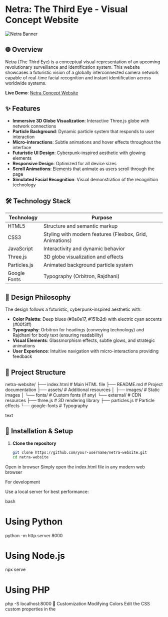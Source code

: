 # Netra: The Third Eye - Visual Concept Website

![Netra Banner](https://images.unsplash.com/photo-1550751827-4bd374c3f58b?ixlib=rb-4.0.3&ixid=M3wxMjA3fDB8MHxwaG90by1wYWdlfHx8fGVufDB8fHx8fA%3D%3D&auto=format&fit=crop&w=2070&q=80)

## 🌐 Overview

Netra (The Third Eye) is a conceptual visual representation of an upcoming revolutionary surveillance and identification system. This website showcases a futuristic vision of a globally interconnected camera network capable of real-time facial recognition and instant identification across worldwide systems.

**Live Demo**: [Netra Concept Website]([https://your-deployment-link.com](https://ravisairockey.github.io/Netra/))

## ✨ Features

- **Immersive 3D Globe Visualization**: Interactive Three.js globe with network connections
- **Particle Background**: Dynamic particle system that responds to user interaction
- **Micro-interactions**: Subtle animations and hover effects throughout the interface
- **Futuristic UI Design**: Cyberpunk-inspired aesthetic with glowing elements
- **Responsive Design**: Optimized for all device sizes
- **Scroll Animations**: Elements that animate as users scroll through the page
- **Simulated Facial Recognition**: Visual demonstration of the recognition technology

## 🛠️ Technology Stack

| Technology | Purpose |
|------------|---------|
| HTML5 | Structure and semantic markup |
| CSS3 | Styling with modern features (Flexbox, Grid, Animations) |
| JavaScript | Interactivity and dynamic behavior |
| Three.js | 3D globe visualization and effects |
| Particles.js | Animated background particle system |
| Google Fonts | Typography (Orbitron, Rajdhani) |

## 🎨 Design Philosophy

The design follows a futuristic, cyberpunk-inspired aesthetic with:

- **Color Palette**: Deep blues (#0a0e17, #151b2d) with electric cyan accents (#00f3ff)
- **Typography**: Orbitron for headings (conveying technology) and Rajdhani for body text (ensuring readability)
- **Visual Elements**: Glassmorphism effects, subtle glows, and strategic animations
- **User Experience**: Intuitive navigation with micro-interactions providing feedback

## 📁 Project Structure
netra-website/
├── index.html # Main HTML file
├── README.md # Project documentation
├── assets/ # Additional resources
│ ├── images/ # Static images
│ └── fonts/ # Custom fonts (if any)
└── external/ # CDN resources
├── three.js # 3D rendering library
├── particles.js # Particle effects
└── google-fonts # Typography

text

## 🚀 Installation & Setup

1. **Clone the repository**
   ```bash
   git clone https://github.com/your-username/netra-website.git
   cd netra-website
Open in browser
Simply open the index.html file in any modern web browser

For development

Use a local server for best performance:

bash
# Using Python
python -m http.server 8000

# Using Node.js
npx serve

# Using PHP
php -S localhost:8000
🔧 Customization
Modifying Colors
Edit the CSS custom properties in the <style> section:

css
:root {
  --primary-bg: #0a0e17;
  --secondary-bg: #151b2d;
  --accent-color: #00f3ff;
  --text-primary: #e0e0e0;
}
Adding New Sections
Create a new section with a unique ID:

html
<section class="section" id="new-section">
  <div class="container">
    <!-- Your content here -->
  </div>
</section>
Add corresponding navigation link:

html
<li><a href="#new-section">New Section</a></li>
Adjusting Animations
Modify animation parameters in the CSS:

css
.animate-on-scroll {
  transition: opacity 0.8s ease, transform 0.8s ease;
}
🌍 Browser Support
Browser	Support Level
Chrome	✅ Full support
Firefox	✅ Full support
Safari	✅ Full support
Edge	✅ Full support
Mobile Browsers	✅ Responsive design
📱 Performance Notes
3D Optimization: The globe uses optimized geometry for smooth performance

Lazy Loading: Consider implementing lazy loading for additional media

Animation Efficiency: CSS transforms and opacity changes for smooth animations

🔮 Future Enhancements
WebGL shader effects for more advanced visuals

Audio integration with ambient sounds

Interactive demo with Webcam API

Multi-language support

Advanced customization options

👨‍💻 Developer
Ravi Sai Vigneswar
Project Director & Lead Developer

Email: vigneswar@netra2025.com

LinkedIn: linkedin.com/in/ravisaivigneswar

📄 License
This project is open source and available under the MIT License.
